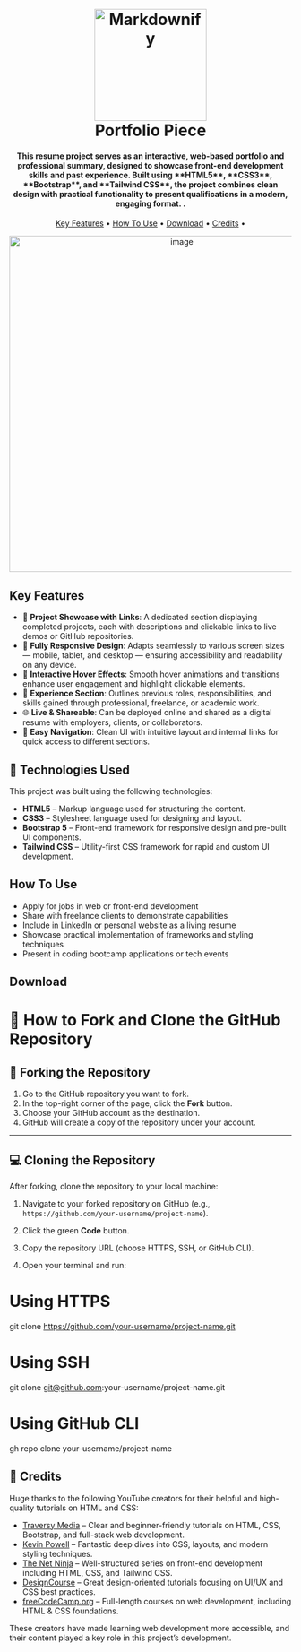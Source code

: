 
<h1 align="center">
  <br>
  <a href="http://www.amitmerchant.com/electron-markdownify"><img src="https://raw.githubusercontent.com/amitmerchant1990/electron-markdownify/master/app/img/markdownify.png" alt="Markdownify" width="200"></a>
  <br>
  Portfolio Piece
  <br>
</h1>

<h4 align="center">This resume project serves as an interactive, web-based portfolio and professional summary, designed to showcase front-end development skills and past experience. Built using **HTML5**, **CSS3**, **Bootstrap**, and **Tailwind CSS**, the project combines clean design with practical functionality to present qualifications in a modern, engaging format.
.</h4>

<p align="center">
  <a href="#key-features">Key Features</a> •
  <a href="#technologies-used">How To Use</a> •
  <a href="#download">Download</a> •
  <a href="#credits">Credits</a> •
  
  
</p>

<p align="center">
<img width="600" alt="image" src="https://github.com/user-attachments/assets/b17b77f1-31c9-4263-ad49-d1c8ec598b0f" />
</p>

## Key Features

- 🔗 **Project Showcase with Links**: A dedicated section displaying completed projects, each with descriptions and clickable links to live demos or GitHub repositories.  
- 📱 **Fully Responsive Design**: Adapts seamlessly to various screen sizes — mobile, tablet, and desktop — ensuring accessibility and readability on any device.  
- 🎯 **Interactive Hover Effects**: Smooth hover animations and transitions enhance user engagement and highlight clickable elements.  
- 🧩 **Experience Section**: Outlines previous roles, responsibilities, and skills gained through professional, freelance, or academic work.  
- 🌐 **Live & Shareable**: Can be deployed online and shared as a digital resume with employers, clients, or collaborators.  
- 🧭 **Easy Navigation**: Clean UI with intuitive layout and internal links for quick access to different sections.

## 🚀 Technologies Used

This project was built using the following technologies:

- **HTML5** – Markup language used for structuring the content.
- **CSS3** – Stylesheet language used for designing and layout.
- **Bootstrap 5** – Front-end framework for responsive design and pre-built UI components.
- **Tailwind CSS** – Utility-first CSS framework for rapid and custom UI development.


## How To Use

- Apply for jobs in web or front-end development  
- Share with freelance clients to demonstrate capabilities  
- Include in LinkedIn or personal website as a living resume  
- Showcase practical implementation of frameworks and styling techniques  
- Present in coding bootcamp applications or tech events

## Download

# 📁 How to Fork and Clone the GitHub Repository


## 🔁 Forking the Repository

1. Go to the GitHub repository you want to fork.
2. In the top-right corner of the page, click the **Fork** button.
3. Choose your GitHub account as the destination.
4. GitHub will create a copy of the repository under your account.

---

## 💻 Cloning the Repository

After forking, clone the repository to your local machine:

1. Navigate to your forked repository on GitHub (e.g., `https://github.com/your-username/project-name`).
2. Click the green **Code** button.
3. Copy the repository URL (choose HTTPS, SSH, or GitHub CLI).

4. Open your terminal and run:


# Using HTTPS
git clone https://github.com/your-username/project-name.git

# Using SSH
git clone git@github.com:your-username/project-name.git

# Using GitHub CLI
gh repo clone your-username/project-name

## 🙌 Credits

Huge thanks to the following YouTube creators for their helpful and high-quality tutorials on HTML and CSS:

- [Traversy Media](https://www.youtube.com/user/TechGuyWeb) – Clear and beginner-friendly tutorials on HTML, CSS, Bootstrap, and full-stack web development.
- [Kevin Powell](https://www.youtube.com/kepowob) – Fantastic deep dives into CSS, layouts, and modern styling techniques.
- [The Net Ninja](https://www.youtube.com/c/TheNetNinja) – Well-structured series on front-end development including HTML, CSS, and Tailwind CSS.
- [DesignCourse](https://www.youtube.com/user/DesignCourse) – Great design-oriented tutorials focusing on UI/UX and CSS best practices.
- [freeCodeCamp.org](https://www.youtube.com/c/Freecodecamp) – Full-length courses on web development, including HTML & CSS foundations.

These creators have made learning web development more accessible, and their content played a key role in this project’s development.





